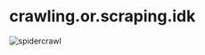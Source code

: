 # crawling.or.scraping.idk
![spidercrawl](https://user-images.githubusercontent.com/92193431/205509488-e002f234-52d5-46ff-97d2-71d6b59bc4fa.png)

